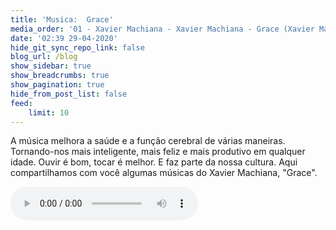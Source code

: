```yaml
---
title: 'Musica:  Grace'
media_order: '01 - Xavier Machiana - Xavier Machiana - Grace (Xavier Machiana).mp3'
date: '02:39 29-04-2020'
hide_git_sync_repo_link: false
blog_url: /blog
show_sidebar: true
show_breadcrumbs: true
show_pagination: true
hide_from_post_list: false
feed:
    limit: 10
---
```


A música melhora a saúde e a função cerebral de várias maneiras. Tornando-nos mais inteligente, mais feliz e mais produtivo em qualquer idade. Ouvir é bom, tocar é melhor. E faz parte da nossa cultura.  Aqui compartilhamos com você algumas músicas do Xavier Machiana, "Grace". 

![01 - Xavier Machiana - Xavier Machiana - Grace (Xavier Machiana).mp3](01%20-%20Xavier%20Machiana%20-%20Xavier%20Machiana%20-%20Grace%20%28Xavier%20Machiana%29.mp3)